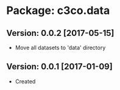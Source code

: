 # Package: c3co.data

## Version: 0.0.2 [2017-05-15]

* Move all datasets to 'data' directory

## Version: 0.0.1 [2017-01-09]

* Created
